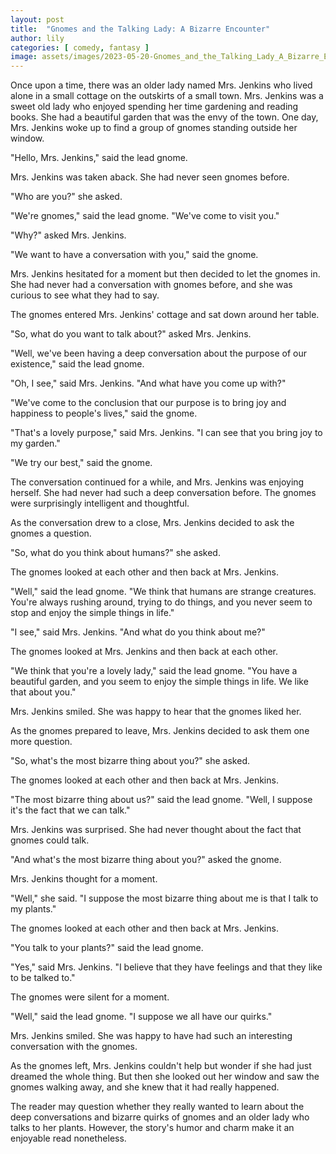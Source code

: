 ```yaml
---
layout: post
title:  "Gnomes and the Talking Lady: A Bizarre Encounter"
author: lily
categories: [ comedy, fantasy ]
image: assets/images/2023-05-20-Gnomes_and_the_Talking_Lady_A_Bizarre_Encounter.png
---
```


Once upon a time, there was an older lady named Mrs. Jenkins who lived alone in a small cottage on the outskirts of a small town. Mrs. Jenkins was a sweet old lady who enjoyed spending her time gardening and reading books. She had a beautiful garden that was the envy of the town. One day, Mrs. Jenkins woke up to find a group of gnomes standing outside her window.

"Hello, Mrs. Jenkins," said the lead gnome.

Mrs. Jenkins was taken aback. She had never seen gnomes before.

"Who are you?" she asked.

"We're gnomes," said the lead gnome. "We've come to visit you."

"Why?" asked Mrs. Jenkins.

"We want to have a conversation with you," said the gnome.

Mrs. Jenkins hesitated for a moment but then decided to let the gnomes in. She had never had a conversation with gnomes before, and she was curious to see what they had to say.

The gnomes entered Mrs. Jenkins' cottage and sat down around her table.

"So, what do you want to talk about?" asked Mrs. Jenkins.

"Well, we've been having a deep conversation about the purpose of our existence," said the lead gnome.

"Oh, I see," said Mrs. Jenkins. "And what have you come up with?"

"We've come to the conclusion that our purpose is to bring joy and happiness to people's lives," said the gnome.

"That's a lovely purpose," said Mrs. Jenkins. "I can see that you bring joy to my garden."

"We try our best," said the gnome.

The conversation continued for a while, and Mrs. Jenkins was enjoying herself. She had never had such a deep conversation before. The gnomes were surprisingly intelligent and thoughtful.

As the conversation drew to a close, Mrs. Jenkins decided to ask the gnomes a question.

"So, what do you think about humans?" she asked.

The gnomes looked at each other and then back at Mrs. Jenkins.

"Well," said the lead gnome. "We think that humans are strange creatures. You're always rushing around, trying to do things, and you never seem to stop and enjoy the simple things in life."

"I see," said Mrs. Jenkins. "And what do you think about me?"

The gnomes looked at Mrs. Jenkins and then back at each other.

"We think that you're a lovely lady," said the lead gnome. "You have a beautiful garden, and you seem to enjoy the simple things in life. We like that about you."

Mrs. Jenkins smiled. She was happy to hear that the gnomes liked her.

As the gnomes prepared to leave, Mrs. Jenkins decided to ask them one more question.

"So, what's the most bizarre thing about you?" she asked.

The gnomes looked at each other and then back at Mrs. Jenkins.

"The most bizarre thing about us?" said the lead gnome. "Well, I suppose it's the fact that we can talk."

Mrs. Jenkins was surprised. She had never thought about the fact that gnomes could talk.

"And what's the most bizarre thing about you?" asked the gnome.

Mrs. Jenkins thought for a moment.

"Well," she said. "I suppose the most bizarre thing about me is that I talk to my plants."

The gnomes looked at each other and then back at Mrs. Jenkins.

"You talk to your plants?" said the lead gnome.

"Yes," said Mrs. Jenkins. "I believe that they have feelings and that they like to be talked to."

The gnomes were silent for a moment.

"Well," said the lead gnome. "I suppose we all have our quirks."

Mrs. Jenkins smiled. She was happy to have had such an interesting conversation with the gnomes.

As the gnomes left, Mrs. Jenkins couldn't help but wonder if she had just dreamed the whole thing. But then she looked out her window and saw the gnomes walking away, and she knew that it had really happened.

The reader may question whether they really wanted to learn about the deep conversations and bizarre quirks of gnomes and an older lady who talks to her plants. However, the story's humor and charm make it an enjoyable read nonetheless.

